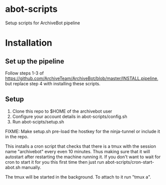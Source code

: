 # abot-scripts
Setup scripts for ArchiveBot pipeline

# Installation

## Set up the pipeline
Follow steps 1-3 of https://github.com/ArchiveTeam/ArchiveBot/blob/master/INSTALL.pipeline, but replace step 4 with installing these scripts.

## Setup
1. Clone this repo to $HOME of the archivebot user
2. Configure your account details in abot-scripts/config.sh
3. Run abot-scipts/setup.sh

FIXME: Make setup.sh pre-load the hostkey for the ninja-tunnel or
include it in the repo.

This installs a cron script that checks that there is a tmux with the
session name "archivebot" every even 10 minutes. Thus making sure that
it will autostart after restarting the machine running it. If you
don't want to wait for cron to start it for you this first time then
just run abot-scripts/cron-start-abot.sh manually.

The tmux will be started in the background. To attach to it run "tmux a".

